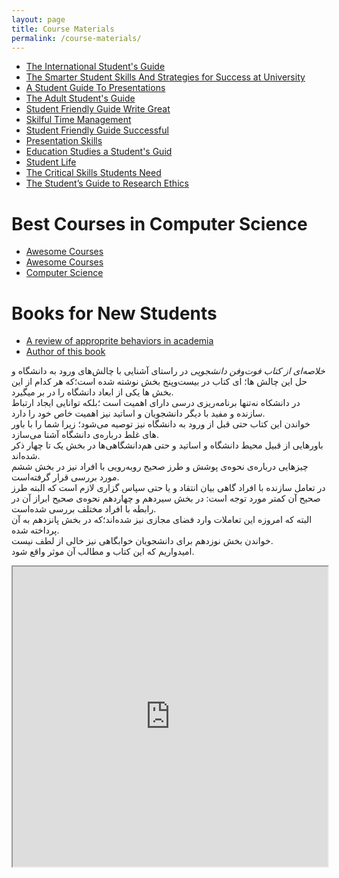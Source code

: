 ```yaml
---
layout: page
title: Course Materials
permalink: /course-materials/
---
```


* [The International Student's Guide](/static_files/materials/Books/10_The_International_Students_Guide.pdf)
* [The Smarter Student Skills And Strategies for Success at University](/static_files/materials/Books/11_The_Smarter_Student_Skills_And_Strategies_for_Success_at_University.pdf)
* [A Student Guide To Presentations](/static_files/materials/Books/12_A_Student_Guide_To_Presentations.pdf)
* [The Adult Student's Guide](/static_files/materials/Books/13The_Adult_Student's_Guide.pdf)
* [Student Friendly Guide Write Great](/static_files/materials/Books/14_Student-Friendly_Guide_Write_Great.pdf)
* [Skilful Time Management](/static_files/materials/Books/15_Skilful_Time_Management.pdf)
* [Student Friendly Guide Successful](/static_files/materials/Books/16Student-Friendly_Guide_Successful.pdf)
* [Presentation Skills](/static_files/materials/Books/18Presentation_Skills.pdf)
* [Education Studies a Student's Guid](/static_files/materials/Books/Education_Studies_A_Student's_Guid.pdf)
* [Student Life](/static_files/materials/Books/StudentLife.pdf)
* [The Critical Skills Students Need](/static_files/materials/Books/The_Critical_Skills_Students_Need.pdf)
* [The Student’s Guide to Research Ethics](/static_files/materials/Books/The_Student’s_Guide_to_Research_Ethics.pdf)


# Best Courses in Computer Science

* [Awesome Courses](https://github.com/prakhar1989/awesome-courses)
* [Awesome Courses](https://github.com/fffaraz/awesome-courses)
* [Computer Science](https://github.com/ossu/computer-science)


# Books for New Students
* [A review of approprite behaviors in academia](http://saneibook.com/%D9%81%D9%88%D8%AA-%D9%88-%D9%81%D9%86-%D8%AF%D8%A7%D9%86%D8%B4%D8%AC%D9%88%D9%8A%D9%8A--%D9%85%D8%B1%D9%88%D8%B1%D9%8A-%D8%A8%D8%B1-%D8%B1%D9%81%D8%AA%D8%A7%D8%B1%D9%87%D8%A7%D9%8A-%D9%85%D9%86%D8%A7%D8%B3%D8%A8-%D8%AF%D8%B1-%D9%85%D8%AD%D9%8A%D8%B7-%D9%87%D8%A7%D9%8A-%D8%AF%D8%A7%D9%86%D8%B4%DA%AF%D8%A7%D9%87%D9%8A_46379)
* [Author of this book](https://www.instagram.com/zharfapsycenter)

*خلاصه‌ای از کتاب فوت‌و‌فن دانشجویی*
 در راستای آشنایی با چالش‌های ورود به دانشگاه و حل این چالش ها؛ ای کتاب در بیست‌و‌پنج
 بخش نوشته شده است؛که هر کدام از این بخش ها یکی از ابعاد دانشگاه را در بر میگیرد. <br>
 در دانشکاه نه‌تنها برنامه‌ریزی درسی دارای اهمیت است ؛بلکه توانایی ایجاد ارتباط سازنده و مفید با دیگر دانشجویان 
 و اساتید نیز اهمیت خاص خود را دارد. <br>
 خواندن این کتاب حتی قبل از ورود به دانشگاه نیز توصیه می‌شود؛ زیرا شما را با باور های غلط درباره‌ی دانشگاه 
 آشنا می‌سازد. ‌<br>
 باورهایی از قبیل محیط دانشگاه و اساتید و حتی هم‌دانشگاهی‌ها در بخش یک تا چهار ذکر شده‌اند. <br>
چیزهایی درباره‌ی نحوه‌ی پوشش و طرز صحیح روبه‌رویی با افراد نیز در بخش ششم مورد بررسی قرار گرفته‌است. ‌<br>
در تعامل سازنده با افراد گاهی بیان انتقاد و یا حتی سپاس گزاری لازم است که البته طرز صحیح آن کمتر مورد توجه است:
در بخش سیردهم و چهاردهم نحوه‌ی صحیح ابراز آن در رابطه با افراد مختلف بررسی شده‌است. <br>
البته که امروزه این تعاملات وارد فضای مجازی نیز شده‌اند؛که در بخش پانزدهم به آن پرداخته‌ شده. <br>
خواندن بخش نوزدهم برای دانشجویان خوابگاهی نیز خالی از لطف نیست. <br>
امیدواریم که این کتاب و مطالب آن موثر واقع شود. <br>



<iframe width="100%" height="480px" src="https://rhumbl.com/app/share/5e3b6a2e0a31150e0a4da13b"></iframe>
<!-- https://rhumbl.com/app/share/5e3b6a2e0a31150e0a4da13b -->